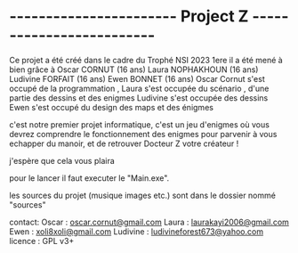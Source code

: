 # ----------------------- Project Z ------------------------- #
Ce projet a été créé dans le cadre du Trophé NSI 2023 1ere
il a été mené à bien grâce à 	Oscar CORNUT (16 ans) 
				Laura NOPHAKHOUN (16 ans)
				Ludivine FORFAIT (16 ans)
				Ewen BONNET (16 ans)
Oscar Cornut s'est occupé de la programmation ,
Laura s'est occupée du scénario , d'une partie des dessins et des enigmes
Ludivine s'est occupée des dessins
Ewen s'est occupé du design des maps et des énigmes

c'est notre premier projet informatique, c'est un jeu d'enigmes où vous devrez comprendre le fonctionnement des enigmes pour parvenir à vous echapper du manoir, et de retrouver Docteur Z votre créateur !


j'espère que cela vous plaira

pour le lancer il faut executer le "Main.exe".

les sources du projet (musique images etc.) sont dans le dossier nommé "sources"

contact: 
Oscar : 
oscar.cornut@gmail.com
Laura : 
laurakayi2006@gmail.com
Ewen :
xoli8xoli@gmail.com
Ludivine :
ludivineforest673@yahoo.com
licence : GPL v3+
